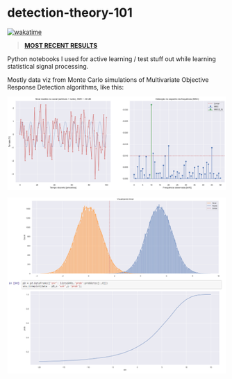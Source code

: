 # detection-theory-101

[![wakatime](https://wakatime.com/badge/user/5004c81a-62a7-4721-a885-32654543b047/project/fc33359e-c76b-42c8-895e-81b68cf0c61e.svg)](https://wakatime.com/badge/user/5004c81a-62a7-4721-a885-32654543b047/project/fc33359e-c76b-42c8-895e-81b68cf0c61e)

> **[MOST RECENT RESULTS](https://htmlpreview.github.io/?https://github.com/Alexandre-Caldeira/detection-theory-101/blob/gh-pages/main.html)**

Python notebooks I used for active learning / test stuff out while learning statistical signal processing.

Mostly data viz from Monte Carlo simulations of Multivariate Objective Response Detection algorithms, like this:

![](https://github.com/Alexandre-Caldeira/detection-theory-101/blob/main/res/visualizacao_MSC_singleshot-python.png)

![](https://raw.githubusercontent.com/Alexandre-Caldeira/detection-theory-101/main/rd_viz.png)
